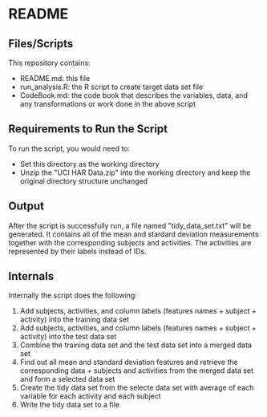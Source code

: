 README
======

Files/Scripts
-------------

This repository contains:

  * README.md: this file
  * run_analysis.R: the R script to create target data set file
  * CodeBook.md: the code book that describes the variables, data, and any transformations or work done in the above script


Requirements to Run the Script
------------------------------

To run the script, you would need to:

  * Set this directory as the working directory
  * Unzip the "UCI HAR Data.zip" into the working directory and keep the original directory structure unchanged


Output
------

After the script is successfully run, a file named "tidy_data_set.txt" will be generated. It contains all of the mean and stardard deviation measurements together with the corresponding subjects and activities. The activities are represented by their labels instead of IDs.


Internals
---------

Internally the script does the following:

  1. Add subjects, activities, and column labels (features names + subject + activity) into the training data set
  1. Add subjects, activities, and column labels (features names + subject + activity) into the test data set
  1. Combine the training data set and the test data set into a merged data set
  1. Find out all mean and standard deviation features and retrieve the corresponding data + subjects and activities from the merged data set and form a selected data set
  1. Create the tidy data set from the selecte data set with average of each variable for each activity and each subject
  1. Write the tidy data set to a file
